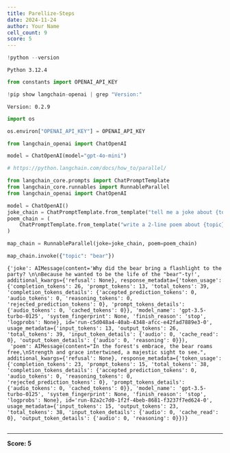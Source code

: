 ```yaml
---
title: Parellize-Steps
date: 2024-11-24
author: Your Name
cell_count: 9
score: 5
---
```


```python
!python --version
```

    Python 3.12.4



```python
from constants import OPENAI_API_KEY
```


```python
!pip show langchain-openai | grep "Version:"
```

    Version: 0.2.9



```python
import os
```


```python
os.environ["OPENAI_API_KEY"] = OPENAI_API_KEY
```


```python
from langchain_openai import ChatOpenAI

model = ChatOpenAI(model="gpt-4o-mini")
```


```python
# https://python.langchain.com/docs/how_to/parallel/
```


```python
from langchain_core.prompts import ChatPromptTemplate
from langchain_core.runnables import RunnableParallel
from langchain_openai import ChatOpenAI

model = ChatOpenAI()
joke_chain = ChatPromptTemplate.from_template("tell me a joke about {topic}") | model
poem_chain = (
    ChatPromptTemplate.from_template("write a 2-line poem about {topic}") | model
)

map_chain = RunnableParallel(joke=joke_chain, poem=poem_chain)

map_chain.invoke({"topic": "bear"})
```




    {'joke': AIMessage(content='Why did the bear bring a flashlight to the party? \n\nBecause he wanted to be the life of the "bear"-ty!', additional_kwargs={'refusal': None}, response_metadata={'token_usage': {'completion_tokens': 26, 'prompt_tokens': 13, 'total_tokens': 39, 'completion_tokens_details': {'accepted_prediction_tokens': 0, 'audio_tokens': 0, 'reasoning_tokens': 0, 'rejected_prediction_tokens': 0}, 'prompt_tokens_details': {'audio_tokens': 0, 'cached_tokens': 0}}, 'model_name': 'gpt-3.5-turbo-0125', 'system_fingerprint': None, 'finish_reason': 'stop', 'logprobs': None}, id='run-c5d048a4-40ab-4348-afcc-e42fad7889e3-0', usage_metadata={'input_tokens': 13, 'output_tokens': 26, 'total_tokens': 39, 'input_token_details': {'audio': 0, 'cache_read': 0}, 'output_token_details': {'audio': 0, 'reasoning': 0}}),
     'poem': AIMessage(content="In the forest's embrace, the bear roams free,\nStrength and grace intertwined, a majestic sight to see.", additional_kwargs={'refusal': None}, response_metadata={'token_usage': {'completion_tokens': 23, 'prompt_tokens': 15, 'total_tokens': 38, 'completion_tokens_details': {'accepted_prediction_tokens': 0, 'audio_tokens': 0, 'reasoning_tokens': 0, 'rejected_prediction_tokens': 0}, 'prompt_tokens_details': {'audio_tokens': 0, 'cached_tokens': 0}}, 'model_name': 'gpt-3.5-turbo-0125', 'system_fingerprint': None, 'finish_reason': 'stop', 'logprobs': None}, id='run-82a2c7d0-1f2f-4beb-8681-f3237f7ed624-0', usage_metadata={'input_tokens': 15, 'output_tokens': 23, 'total_tokens': 38, 'input_token_details': {'audio': 0, 'cache_read': 0}, 'output_token_details': {'audio': 0, 'reasoning': 0}})}




```python

```


---
**Score: 5**